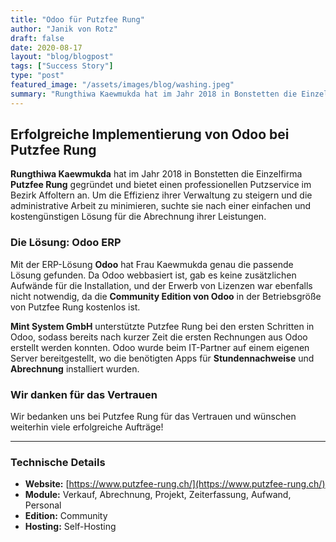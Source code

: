 ```yaml
---
title: "Odoo für Putzfee Rung"
author: "Janik von Rotz"
draft: false
date: 2020-08-17
layout: "blog/blogpost"
tags: ["Success Story"]
type: "post"
featured_image: "/assets/images/blog/washing.jpeg"
summary: "Rungthiwa Kaewmukda hat im Jahr 2018 in Bonstetten die Einzelfirma Putzfee Rung gegründet und bietet den Putzservice im Bezirk Affoltern an. Die Arbeiten nach der Rückkehr ins Büro darf keinen grossen..."
---
```



## Erfolgreiche Implementierung von Odoo bei Putzfee Rung

**Rungthiwa Kaewmukda** hat im Jahr 2018 in Bonstetten die Einzelfirma **Putzfee Rung** gegründet und bietet einen professionellen Putzservice im Bezirk Affoltern an. Um die Effizienz ihrer Verwaltung zu steigern und die administrative Arbeit zu minimieren, suchte sie nach einer einfachen und kostengünstigen Lösung für die Abrechnung ihrer Leistungen.

### Die Lösung: Odoo ERP

Mit der ERP-Lösung **Odoo** hat Frau Kaewmukda genau die passende Lösung gefunden. Da Odoo webbasiert ist, gab es keine zusätzlichen Aufwände für die Installation, und der Erwerb von Lizenzen war ebenfalls nicht notwendig, da die **Community Edition von Odoo** in der Betriebsgröße von Putzfee Rung kostenlos ist.

**Mint System GmbH** unterstützte Putzfee Rung bei den ersten Schritten in Odoo, sodass bereits nach kurzer Zeit die ersten Rechnungen aus Odoo erstellt werden konnten. Odoo wurde beim IT-Partner auf einem eigenen Server bereitgestellt, wo die benötigten Apps für **Stundennachweise** und **Abrechnung** installiert wurden.

### Wir danken für das Vertrauen

Wir bedanken uns bei Putzfee Rung für das Vertrauen und wünschen weiterhin viele erfolgreiche Aufträge!

---

### Technische Details

- **Website:** [https://www.putzfee-rung.ch/](https://www.putzfee-rung.ch/)
- **Module:** Verkauf, Abrechnung, Projekt, Zeiterfassung, Aufwand, Personal
- **Edition:** Community
- **Hosting:** Self-Hosting
